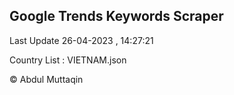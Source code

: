 

## Google Trends Keywords Scraper 
 
Last Update 26-04-2023 , 14:27:21

Country List :
VIETNAM.json



© Abdul Muttaqin 

